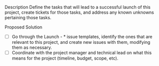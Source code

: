 Description
Define the tasks that will lead to a successful launch of this project, create tickets for those tasks, and address any known unknowns pertaining those tasks.

Proposed Solution
- [ ] Go through the Launch - * issue templates, identify the ones that are relevant to this project, and create new issues with them, modifying them as necessary.
- [ ] Coordinate with the project manager and technical lead on what this means for the project (timeline, budget, scope, etc).
